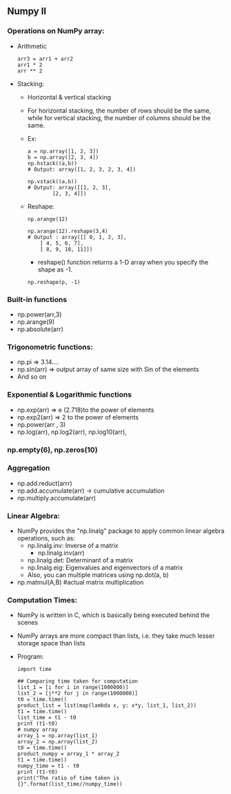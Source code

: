 ## Numpy II

### Operations on NumPy array:
- Arithmetic
	```
	arr3 = arr1 + arr2
	arr1 * 2
	arr ** 2
	```
- Stacking:
	- Horizontal & vertical stacking
	- For horizontal stacking, the number of rows should be the same, while for vertical stacking, the number of columns should be the same.
	- Ex:			
		```
		a = np.array([1, 2, 3])
		b = np.array([2, 3, 4])
		np.hstack((a,b))
		# Output: array([1, 2, 3, 2, 3, 4])

		np.vstack((a,b))
		# Output: array([[1, 2, 3], 
				[2, 3, 4]])
		```
	
	- Reshape:
		```
		np.arange(12)

		np.arange(12).reshape(3,4)
		# Output : array([[ 0, 1, 2, 3], 
			[ 4, 5, 6, 7], 
			[ 8, 9, 10, 11]])
		```
	   - reshape() function returns a 1-D array when you specify the shape as -1.
	   ```
	   np.reshape(p, -1)
	   ```
		   
### Built-in functions
- np.power(arr,3)
- np.arange(9)
- np.absolute(arr)
### Trigonometric functions:
- np.pi => 3.14….
- np.sin(arr) => output array of same size with Sin of the elements
- And so on
### Exponential & Logarithmic functions
- np.exp(arr) => e (2.718)to the power of elements
- np.exp2(arr) => 2 to the power of elements
- np.power(arr , 3)
- np.log(arr), np.log2(arr), np.log10(arr), 
### np.empty(6), np.zeros(10)
### Aggregation
- np.add.reduct(arrr)
- np.add.accumulate(arr) -> cumulative accumulation
- np.multiply.accumulate(arr)
### Linear Algebra:
- NumPy provides the "np.linalg" package to apply common linear algebra operations, such as:
	- np.linalg.inv: Inverse of a matrix
		- np.linalg.inv(arr)
	- np.linalg.det: Determinant of a matrix
	- np.linalg.eig: Eigenvalues and eigenvectors of a matrix
	- Also, you can multiple matrices using np.dot(a, b) 
- np.matmul(A,B) #actual matrix multiplication


### Computation Times:
- NumPy is written in C, which is basically being executed behind the scenes
- NumPy arrays are more compact than lists, i.e. they take much lesser storage space than lists
- Program:

	```
	import time

	## Comparing time taken for computation
	list_1 = [i for i in range(1000000)]
	list_2 = [j**2 for j in range(1000000)]
	t0 = time.time()
	product_list = list(map(lambda x, y: x*y, list_1, list_2))
	t1 = time.time()
	list_time = t1 - t0
	print (t1-t0)
	# numpy array 
	array_1 = np.array(list_1)
	array_2 = np.array(list_2)
	t0 = time.time()
	product_numpy = array_1 * array_2
	t1 = time.time()
	numpy_time = t1 - t0
	print (t1-t0)
	print("The ratio of time taken is {}".format(list_time//numpy_time))
	```

<p align="right">
   <a href="./1.2.3 Practice Questions.md“>Next Chapter</a>
</p>